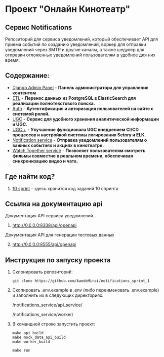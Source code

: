 # Проект "Онлайн Кинотеатр"

## Сервис Notifications

Репозиторий для сервиса уведомлений, который обеспечивает API для приема событий по созданию уведомлений, воркер для отправки уведомлений через SMTP и другие каналы, а также шедулер для отправки отложенных уведомлений пользователям в удобное для них время.

## Содержание:

- [Django Admin Panel](https://github.com/kaedeMirai/new_admin_panel_sprint_1) - **Панель администратора для управления контентом**
- [ETL](https://github.com/kaedeMirai/admin_panel_sprint_3) - **Перенос данных из PostgreSQL в ElasticSearch для реализации полнотекстового поиска.**
- [Auth](https://github.com/kaedeMirai/Auth_sprint_1-2) - **Аутентификация и авторизация пользователей на сайте с системой ролей.**
- [UGC](https://github.com/kaedeMirai/ugc_sprint_1) - **Сервис для удобного хранения аналитической информации и UGC.**
- [UGC +](https://github.com/kaedeMirai/ugc_sprint_2) - **Улучшение функционала UGC внедрением CI/CD процессов и настройкой системы логирования Setnry и ELK.**
- [Notification service](https://github.com/kaedeMirai/notifications_sprint_1) - **Отправка уведомлений пользователям о важных событиях и акциях в кинотеатре.**
- [Watch Together service]() - **Позволяет пользователям смотреть фильмы совместно в реальном времени, обеспечивая синхронизацию видео и чата.**

## Где найти код?
1. [10 sprint](https://github.com/kaedeMirai/notifications_sprint_1) - здесь хранится код заданий 10 спринта

## Ссылка на документацию api

Документация API сервиса уведомлений

1. http://0.0.0.0:8338/api/openapi

Документация API для генерации тестовых данных

2. http://0.0.0.0:8555/api/openapi

## Инструкция по запуску проекта
1. Склонировать репозиторий:

   ```
   git clone https://github.com/kaedeMirai/notifications_sprint_1
   ```
2. Скопировать .env.example в .env (либо переименовать .env.example) и заполнить их в следующих директориях:

    /notifications_service/api_service/
   
    /notifications_service/worker/

4. В командной строке запустить проект:

    ```
    make api_build
    make mock_data_api_build
    make worker_build

    make run
    ```